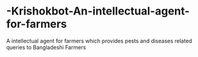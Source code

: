 # -Krishokbot-An-intellectual-agent-for-farmers
A intellectual agent for farmers which provides pests and diseases related queries to Bangladeshi Farmers
